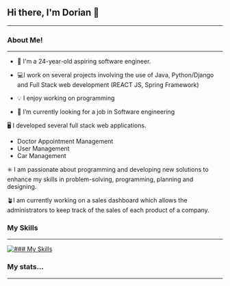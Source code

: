 ## Hi there, I'm Dorian 👋
----

### About Me!
----

- 👨 I'm a 24-year-old aspiring software engineer.
  
- 💻I work on several projects involving the use of Java, Python/Django and    Full Stack web development (REACT JS, Spring Framework)
  
- 💡 I enjoy working on programming 
  
- 🤔 I’m currently looking for a job in Software engineering 

🖥️ I developed several full stack web applications.
  * Doctor Appointment Management
  * User Management
  * Car Management

  ✳️ I am passionate about programming and developing new solutions to enhance my skills in problem-solving, programming, planning and designing.

  🪴I am currently working on a sales dashboard which allows the administrators to keep track of the sales of each product of a company.

  ### My Skills
  ----

  [![### My Skills](https://skillicons.dev/icons?i=java,kotlin,nodejs,figma,react,cs,cpp,c,bootstrap,django,dotnet,eclipse,express,flask,firebase,git,idea,js,jquery,jenkins,kotlin,laravel,maven,gradle,docker,nestjs,nextjs,php,phpstorm,linux,mysql,sublime,v,vite,vscode&theme=light)](https://skillicons.dev)

  ### My stats...
  ----
  
  

<!--
**Dorian-Mayamba/Dorian-Mayamba** is a ✨ _special_ ✨ repository because its `README.md` (this file) appears on your GitHub profile.

Here are some ideas to get you started:

-->
